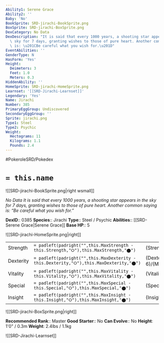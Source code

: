 ```yaml
---
Ability1: Serene Grace
Ability2: ''
Baby: 'No'
BookSprite: SRD-jirachi-BookSprite.png
BoxSprite: SRD-jirachi-BoxSprite.png
DexCategory: No Data
DexDescription: "It is said that every 1000 years, a shooting star appears in the\
  \ sky for 7 days, granting wishes to those of pure heart. Another common saying\
  \ is: \u201CBe careful what you wish for.\u201D"
EventAbilities: ''
GenderType: N
HasForm: 'Yes'
Height:
  Deimeters: 3
  Feet: 1.0
  Meters: 0.3
HiddenAbility: ''
HomeSprite: SRD-jirachi-HomeSprite.png
Learnset: '[[SRD-Jirachi-Learnset]]'
Legendary: 'Yes'
Name: Jirachi
Number: 385
PrimaryEggGroup: Undiscovered
SecondaryEggGroup: ''
Sprite: jirachi.png
Type1: Steel
Type2: Psychic
Weight:
  Hectograms: 11
  Kilograms: 1.1
  Pounds: 2.4
---
```


#PokeroleSRD/Pokedex

# `= this.name`

![[SRD-jirachi-BookSprite.png|right wsmall]]

*No Data*
*It is said that every 1000 years, a shooting star appears in the sky for 7 days, granting wishes to those of pure heart. Another common saying is: “Be careful what you wish for.”*

**DexID**:: 0385
**Species**:: Jirachi
**Type**:: Steel / Psychic
**Abilities**:: [[SRD-Serene Grace|Serene Grace]]
**Base HP**:: 5

![[SRD-jirachi-HomeSprite.png|right]]

|           |                                                                                        |                                          |
| --------- | -------------------------------------------------------------------------------------- | ---------------------------------------- |
| Strength  | `= padleft(padright("",this.MaxStrength - this.Strength,"⭘"),this.MaxStrength,"⬤")`    | (Strength::6)/(MaxStrength::6)   |
| Dexterity | `= padleft(padright("",this.MaxDexterity - this.Dexterity,"⭘"),this.MaxDexterity,"⬤")` | (Dexterity:: 6)/(MaxDexterity::6) |
| Vitality  | `= padleft(padright("",this.MaxVitality - this.Vitality,"⭘"),this.MaxVitality,"⬤")`    | (Vitality::6)/(MaxVitality::6)   |
| Special   | `= padleft(padright("",this.MaxSpecial - this.Special,"⭘"),this.MaxSpecial,"⬤")`       | (Special::6)/(MaxSpecial::6)     |
| Insight   | `= padleft(padright("",this.MaxInsight - this.Insight,"⭘"),this.MaxInsight,"⬤")`       | (Insight::6)/(MaxInsight::6)     |

![[SRD-jirachi-BoxSprite.png|right]]

**Recommended Rank**:: Master
**Good Starter**:: No
**Can Evolve**:: No
**Height**: 1'0" / 0.3m
**Weight**: 2.4lbs / 1.1kg

![[SRD-Jirachi-Learnset]]